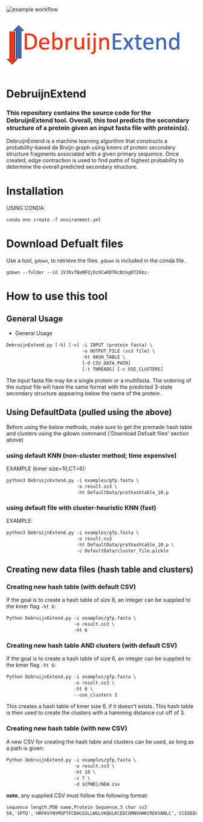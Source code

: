 
![example workflow](https://github.com/Dreycey/DebruijnExtend/actions/workflows/github_actions.yml/badge.svg)

![Debruijn Extend](figures/debruijnextend_logo.png)

# DebruijnExtend
### This repository contains the source code for the DebruijnExtend tool. Overall, this tool predicts the secondary structure of a protein given an input fasta file with protein(s).

DebruijnExtend is a machine learning algorithm that constructs a probability-based de Bruijn graph using kmers of protein secondary structure fragments associated with a given primary sequence. Once created, edge contraction is used to find paths of highest probability to determine the overall predicted secondary structure.

# Installation
USING CONDA:
```
conda env create -f environment.yml
```

# Download Defualt files
Use a tool, `gdown`, to retrieve the files. `gdown` is included in the conda file.
```
gdown --folder --id 1VJKvfBaNFQj0zXCwKDTKcBzkgRT26bz-
```

# How to use this tool

## General Usage
* General Usage
```
DebruijnExtend.py [-h] [-v] -i INPUT (protein fasta) \
                            -o OUTPUT_FILE (ss3 file) \
                            -ht HASH_TABLE \
                            [-d CSV_DATA_PATH]
                            [-t THREADS] [-c USE_CLUSTERS]
```

The input fasta file may be a single protein or a multifasta. The ordering of the output file will have the same format with the predicted 3-state secondary structure appearing below the name of the protein.

## Using DefaultData (pulled using the above)
Before using the below methods, make sure to get the premade hash table and clusters using the gdown command ('Download Defualt files' section above)

### using default KNN (non-cluster method; time expensive)

EXAMPLE (kmer size=10,CT=6):                                                                        
```
python3 DebruijnExtend.py -i examples/gfp.fasta \
                          -o result.ss3 \
                          -ht DefaultData/prothashtable_10.p
```

### using default file with cluster-heuristic KNN (fast)
EXAMPLE:                                                                        
```
python3 DebruijnExtend.py -i examples/gfp.fasta \
                          -o result.ss3
                          -ht DefaultData/prothashtable_10.p \
                          -c DefaultData/cluster_file.pickle
```

## Creating new data files (hash table and clusters)

### Creating new hash table (with default CSV)
If the goal is to create a hash table of size 6, an integer can be supplied to the kmer flag `-ht 6`:
```
Python DebruijnExtend.py -i examples/gfp.fasta \
                         -o result.ss3 \
                         -ht 6
```

### Creating new hash table AND clusters (with default CSV)
If the goal is to create a hash table of size 6, an integer can be supplied to the kmer flag `-ht 6`:
```
Python DebruijnExtend.py -i examples/gfp.fasta \
                         -o result.ss3 \
                         -ht 6 \
                         --use_clusters 3
```
This creates a hash table of kmer size 6, if it doesn't exists. This hash table is then used to create the clusters with a hamming distance cut off of 3.

### Creating new hash table (with new CSV)
A new CSV for creating the hash table and clusters can be used, as long as a path is given:
```
Python DebruijnExtend.py -i examples/gfp.fasta \
                         -o result.ss3 \
                         -ht 10 \
                         -c 7 \
                         -d ${PWD}/NEW.csv 
```

**note**, any supplied CSV must follow the following format:
```
sequence length,PDB name,Protein Sequence,3 char ss3
50,'1PTQ','HRFKVYNYMSPTFCDHCGSLLWGLVKQGLKCEDCGMNVHHKCREKVANLC','CCEEEECCCCCCECCCCCCECCCCCCCEEEECCCCCEECHHHHCCCCCCC'
```